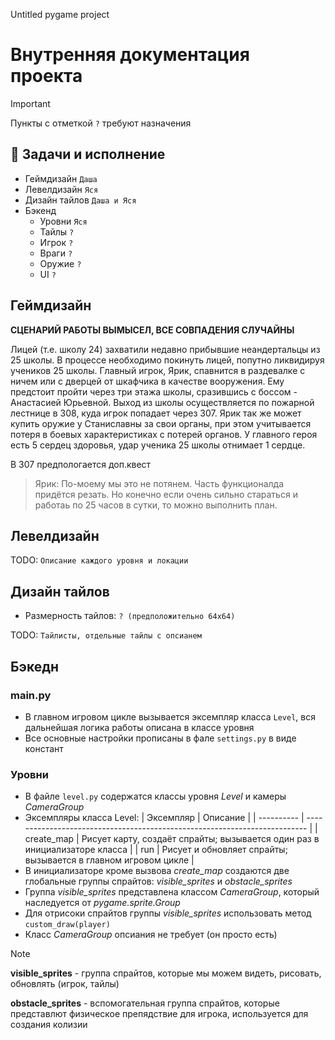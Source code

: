 Untitled pygame project
# Внутренняя документация проекта

> [!IMPORTANT]
> Пункты с отметкой `?` требуют назначения


## 📑 Задачи и исполнение
- Геймдизайн `Даша`
- Левелдизайн `Яся`
- Дизайн тайлов `Даша и Яся`
- Бэкенд
  - Уровни `Яся`
  - Тайлы `?`
  - Игрок `?`
  - Враги `?`
  - Оружие `?`
  - UI `?`


## Геймдизайн 
**СЦЕНАРИЙ РАБОТЫ ВЫМЫСЕЛ, ВСЕ СОВПАДЕНИЯ СЛУЧАЙНЫ**

Лицей (т.е. школу 24) захватили недавно прибывшие неандертальцы из 25 школы. В процессе необходимо покинуть лицей, попутно ликвидируя учеников 25 школы. Главный игрок, Ярик, спавнится в раздевалке с ничем или с дверцей от шкафчика в качестве вооружения. Ему предстоит пройти через три этажа школы, сразившись с боссом - Анастасией Юрьевной. Выход из школы осуществляется по пожарной лестнице в 308, куда игрок попадает через 307. Ярик так же может купить оружие у Станиславны за свои органы, при этом учитывается потеря в боевых характеристиках с потерей органов. У главного героя есть 5 сердец здоровья, удар ученика 25 школы отнимает 1 сердце.

В 307 предпологается доп.квест

> Ярик: По-моему мы это не потянем. Часть функционалда придётся резать. Но конечно если очень сильно стараться и работаь по 25 часов в сутки, то можно выполнить план.


## Левелдизайн
TODO: `Описание каждого уровня и локации`


## Дизайн тайлов
- Размерность тайлов: `? (предположительно 64x64)`

TODO: `Тайлисты, отдельные тайлы с опсианем`


## Бэкедн


### main.py
- В главном игровом цикле вызывается эксемпляр класса `Level`, вся дальнейшая логика работы описана в классе уровня
- Все основные настройки прописаны в фале `settings.py` в виде констант

  
### Уровни
- В файле `level.py` содержатся классы уровня *Level* и камеры *CameraGroup*
- Эксемпляры класса Level:
    | Эксемпляр  | Описание                                                                   |
    | ---------- | -------------------------------------------------------------------------- |
    | create_map | Рисует карту, создаёт спрайты; вызывается один раз в инициализаторе класса |
    | run        | Рисует и обновляет спрайты; вызывается в главном игровом цикле             |
- В инициализаторе кроме вызвова *create_map* создаются две глобальные группы спрайтов: *visible_sprites* и *obstacle_sprites*
- Группа *visible_sprites* представлена классом *CameraGroup*, который наследуется от *pygame.sprite.Group*
- Для отрисоки спрайтов группы *visible_sprites* использовать метод `custom_draw(player)`
- Класс *CameraGroup* опсиания не требует (он просто есть)

> [!NOTE]
  > **visible_sprites** - группа спрайтов, которые мы можем видеть, рисовать, обновлять (игрок, тайлы)
  > 
  > **obstacle_sprites** - вспомогательная группа спрайтов, которые представлют физическое препядствие для игрока, используется для создания колизии
  
